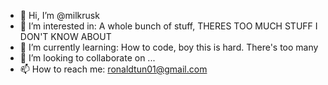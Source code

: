 - 👋 Hi, I’m @milkrusk
- 👀 I’m interested in: A whole bunch of stuff, THERES TOO MUCH STUFF I DON'T KNOW ABOUT 
- 🌱 I’m currently learning: How to code, boy this is hard. There's too many  
- 💞️ I’m looking to collaborate on ...
- 📫 How to reach me: ronaldtun01@gmail.com

<!---
milkrusk/milkrusk is a ✨ special ✨ repository because its `README.md` (this file) appears on your GitHub profile.
You can click the Preview link to take a look at your changes.
--->
